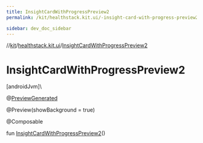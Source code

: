 ```yaml
---
title: InsightCardWithProgressPreview2
permalink: /kit/healthstack.kit.ui/-insight-card-with-progress-preview2.html

sidebar: dev_doc_sidebar
---
```

//[kit](../../index.html)/[healthstack.kit.ui](index.html)/[InsightCardWithProgressPreview2](-insight-card-with-progress-preview2.html)



# InsightCardWithProgressPreview2



[androidJvm]\




@[PreviewGenerated](../healthstack.kit.annotation/-preview-generated/index.html)



@Preview(showBackground = true)



@Composable



fun [InsightCardWithProgressPreview2](-insight-card-with-progress-preview2.html)()




